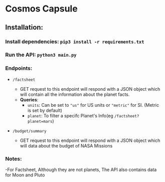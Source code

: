 # Cosmos Capsule

## Installation:
### Install dependencies: `pip3 install -r requirements.txt` 
### Run the API: `python3 main.py`
### Endpoints:
* `/factsheet` 
	* GET request to this endpoint will respond with a JSON object which will contain all the information about the planet facts.
	* **Queries**: 
		* `units`: Can be set to `"us"` for US units or `"metric"` for SI. (Metric is set by default)
		* `planet`: To filter a specifc Planet's Info(eg `/factsheet?planet=mars`)

* `/budget/summary` 
	* GET request to this endpoint will respond with a JSON object which will data about the budget of NASA Missions
	

### Notes:
-For Factsheet, Although they are not planets, The API also contains data for Moon and Pluto
